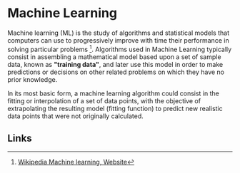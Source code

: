 # Machine Learning

Machine learning (ML) is the study of algorithms and statistical models that computers can use to progressively improve with time their performance in solving particular problems [^1]. Algorithms used in Machine Learning typically consist in assembling a mathematical model based upon a set of sample data, known as **"training data"**, and later use this model in order to make predictions or decisions on other related problems on which they have no prior knowledge.

In its most basic form, a machine learning algorithm could consist in the fitting or interpolation of a set of data points, with the objective of extrapolating the resulting model (fitting function) to predict new realistic data points that were not originally calculated.

## Links 

[^1]: [Wikipedia Machine learning, Website](https://en.wikipedia.org/wiki/Machine_learning)
